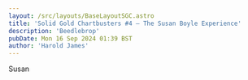 ```yaml
---
layout: /src/layouts/BaseLayoutSGC.astro
title: 'Solid Gold Chartbusters #4 — The Susan Boyle Experience'
description: 'Beedlebrop'
pubDate: Mon 16 Sep 2024 01:39 BST
author: 'Harold James'
---
```

Susan